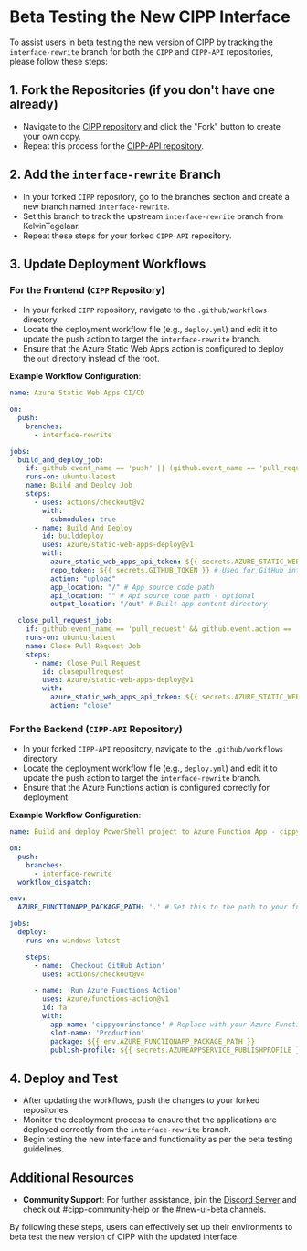 
# Beta Testing the New CIPP Interface

To assist users in beta testing the new version of CIPP by tracking the `interface-rewrite` branch for both the `CIPP` and `CIPP-API` repositories, please follow these steps:

## 1. Fork the Repositories (if you don't have one already)

- Navigate to the [CIPP repository](https://github.com/KelvinTegelaar/CIPP) and click the "Fork" button to create your own copy.
- Repeat this process for the [CIPP-API repository](https://github.com/KelvinTegelaar/CIPP-API).

## 2. Add the `interface-rewrite` Branch

- In your forked `CIPP` repository, go to the branches section and create a new branch named `interface-rewrite`.
- Set this branch to track the upstream `interface-rewrite` branch from KelvinTegelaar.
- Repeat these steps for your forked `CIPP-API` repository.

## 3. Update Deployment Workflows

### For the Frontend (`CIPP` Repository)

- In your forked `CIPP` repository, navigate to the `.github/workflows` directory.
- Locate the deployment workflow file (e.g., `deploy.yml`) and edit it to update the push action to target the `interface-rewrite` branch.
- Ensure that the Azure Static Web Apps action is configured to deploy the `out` directory instead of the root.

**Example Workflow Configuration**:

```yaml
name: Azure Static Web Apps CI/CD

on:
  push:
    branches:
      - interface-rewrite

jobs:
  build_and_deploy_job:
    if: github.event_name == 'push' || (github.event_name == 'pull_request' && github.event.action != 'closed')
    runs-on: ubuntu-latest
    name: Build and Deploy Job
    steps:
      - uses: actions/checkout@v2
        with:
          submodules: true
      - name: Build And Deploy
        id: builddeploy
        uses: Azure/static-web-apps-deploy@v1
        with:
          azure_static_web_apps_api_token: ${{ secrets.AZURE_STATIC_WEB_APPS_API_TOKEN }}
          repo_token: ${{ secrets.GITHUB_TOKEN }} # Used for GitHub integrations (i.e., PR comments)
          action: "upload"
          app_location: "/" # App source code path
          api_location: "" # Api source code path - optional
          output_location: "/out" # Built app content directory

  close_pull_request_job:
    if: github.event_name == 'pull_request' && github.event.action == 'closed'
    runs-on: ubuntu-latest
    name: Close Pull Request Job
    steps:
      - name: Close Pull Request
        id: closepullrequest
        uses: Azure/static-web-apps-deploy@v1
        with:
          azure_static_web_apps_api_token: ${{ secrets.AZURE_STATIC_WEB_APPS_API_TOKEN }}
          action: "close"
```

### For the Backend (`CIPP-API` Repository)

- In your forked `CIPP-API` repository, navigate to the `.github/workflows` directory.
- Locate the deployment workflow file (e.g., `deploy.yml`) and edit it to update the push action to target the `interface-rewrite` branch.
- Ensure that the Azure Functions action is configured correctly for deployment.

**Example Workflow Configuration**:

```yaml
name: Build and deploy PowerShell project to Azure Function App - cippyourinstance

on:
  push:
    branches:
      - interface-rewrite
  workflow_dispatch:

env:
  AZURE_FUNCTIONAPP_PACKAGE_PATH: '.' # Set this to the path to your function app project, defaults to the repository root

jobs:
  deploy:
    runs-on: windows-latest

    steps:
      - name: 'Checkout GitHub Action'
        uses: actions/checkout@v4

      - name: 'Run Azure Functions Action'
        uses: Azure/functions-action@v1
        id: fa
        with:
          app-name: 'cippyourinstance' # Replace with your Azure Function App name
          slot-name: 'Production'
          package: ${{ env.AZURE_FUNCTIONAPP_PACKAGE_PATH }}
          publish-profile: ${{ secrets.AZUREAPPSERVICE_PUBLISHPROFILE }}
```

## 4. Deploy and Test

- After updating the workflows, push the changes to your forked repositories.
- Monitor the deployment process to ensure that the applications are deployed correctly from the `interface-rewrite` branch.
- Begin testing the new interface and functionality as per the beta testing guidelines.

## Additional Resources

- **Community Support**: For further assistance, join the [Discord Server](https://discord.gg/cyberdrain) and check out #cipp-community-help or the #new-ui-beta channels.

By following these steps, users can effectively set up their environments to beta test the new version of CIPP with the updated interface.
